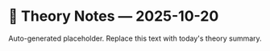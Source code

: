 # 🧠 Theory Notes — 2025-10-20
Auto-generated placeholder. Replace this text with today's theory summary.
